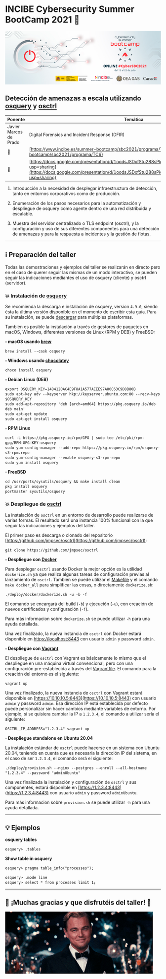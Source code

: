 # INCIBE Cybersecurity Summer BootCamp 2021 :closed_lock_with_key:

![INCIBE Cybersecurity Summer BootCamp 2021](banner.jpg)
## Detección de amenazas a escala utilizando [osquery](https://osquery.io) y [osctrl](https://osctrl.net)

| Ponente                | Temática                                                                                                                 |
| ---------------------- | ------------------------------------------------------------------------------------------------------------------------ |
| Javier Marcos de Prado | Digital Forensics and Incident Response (DFIR)                                                                           |
| :link:                 | [https://www.incibe.es/summer-bootcamp/sbc2021/programa/TC6](https://www.incibe.es/summer-bootcamp/sbc2021/programa/TC6) |
| :file_folder:          | [https://docs.google.com/presentation/d/1oodsJSDxfStu288sPkf5_mzGR1sz6R1VCXU_PvAZjLY/edit?usp=sharing](https://docs.google.com/presentation/d/1oodsJSDxfStu288sPkf5_mzGR1sz6R1VCXU_PvAZjLY/edit?usp=sharing) |

1. Introducción a la necesidad de desplegar infraestructura de detección, tanto en entornos corporativos como de producción.

2. Enumeración de los pasos necesarios para la automatización y despliegue de osquery como agente dentro de una red distribuida y escalable.

3. Muestra del servidor centralizado o TLS endpoint (osctrl), y la configuración y uso de sus diferentes componentes para una detección de amenazas y para la respuesta a incidentes y la gestión de flotas.

___

## :information_source: Preparación del taller

Todas las demostraciones y ejemplos del taller se realizarán en directo pero en el caso de querer seguir las mismas de un modo interactivo, se pueden seguir las indicaciones mediantes el uso de osquery (cliente) y osctrl (servidor).

### :boom: Instalación de [osquery](https://osquery.io)

Se recomienda la descarga e instalación de osquery, version `4.9.0`, siendo ésta la última versión disponible en el momento de escribir esta guía. Para su instalación, se puede [descargar](https://osquery.io/downloads/official/4.9.0) para múltiples plataformas.

También es posible la instalación a través de gestores de paquetes en macOS, Windows, diferentes versiones de Linux (RPM y DEB) y FreeBSD:

:white_small_square: **macOS usando [brew](https://brew.sh/)**
```shell
brew install --cask osquery
```

:white_small_square: **Windows usando [chocolatey](https://chocolatey.org/)**
```shell
choco install osquery
```

:white_small_square: **Debian Linux (DEB)**
```shell
export OSQUERY_KEY=1484120AC4E9F8A1A577AEEE97A80C63C9D8B80B
sudo apt-key adv --keyserver hkp://keyserver.ubuntu.com:80 --recv-keys $OSQUERY_KEY
sudo add-apt-repository 'deb [arch=amd64] https://pkg.osquery.io/deb deb main'
sudo apt-get update
sudo apt-get install osquery
```

:white_small_square: **RPM Linux**
```shell
curl -L https://pkg.osquery.io/rpm/GPG | sudo tee /etc/pki/rpm-gpg/RPM-GPG-KEY-osquery
sudo yum-config-manager --add-repo https://pkg.osquery.io/rpm/osquery-s3-rpm.repo
sudo yum-config-manager --enable osquery-s3-rpm-repo
sudo yum install osquery
```

:white_small_square: **FreeBSD**

```shell
cd /usr/ports/sysutils/osquery && make install clean
pkg install osquery
portmaster sysutils/osquery
```

### :boom: Despliegue de [osctrl](https://osctrl.net)

La instalación de `osctrl` en un entorno de desarrollo puede realizarse de varias formas. El resultado será una instancia 100% funcional con la que seguir las indicaciones y ejemplos del taller.

El primer paso es descarga o clonado del repositorio [https://github.com/jmpsec/osctrl](https://github.com/jmpsec/osctrl):

```shell
git clone https://github.com/jmpsec/osctrl
```

:white_small_square: **Despliegue con [Docker](https://www.docker.com/)**

Para desplegar `osctrl` usando Docker la mejor opción es la utilidad `dockerize.sh` ya que realiza algunas tareas de configuración previas al lanzamiento de `osctrl`. También se puede utilizar el [Makefile](https://github.com/jmpsec/osctrl/blob/master/Makefile) y el comando `make docker_all` para simplificar las cosas, o directamente `dockerize.sh`:

```shell
./deploy/docker/dockerize.sh -u -b -f
```

El comando se encargará del build (`-b`) y ejecución (`-u`), con creación de nuevos certificados y configuración (`-f`).

Para más informacion sobre `dockerize.sh` se puede utilizar `-h` para una ayuda detallada.

Una vez finalizado, la nueva instancia de `osctrl` con Docker estará disponible en [https://localhost:8443](https://localhost:8443) con usuario `admin` y password `admin`.

:white_small_square: **Despliegue con [Vagrant](https://www.vagrantup.com/)**

El despliegue de `osctrl` con Vagrant es básicamente lo mismo que el despliegue en una máquina virtual convencional, pero con una configuración pre-establecida a través del [Vagrantfile](https://github.com/jmpsec/osctrl/blob/master/Vagrantfile). El comando para la creación del entorno es el siguiente:

```shell
vagrant up
```

Una vez finalizado, la nueva instancia de `osctrl` con Vagrant estará disponible en [https://10.10.10.5:8443](https://10.10.10.5:8443) con usuario `admin` y password `admin`. Esa dirección IP está establecida por defecto puede personalizar sin hacer cambios mediante variables de entorno. Por ejemplo, si se quisiera cambiar la IP a `1.2.3.4`, el comando a utilizar sería el siguiente:

```shell
OSCTRL_IP_ADDRESS="1.2.3.4" vagrant up
```

:white_small_square: **Despliegue standalone en Ubuntu 20.04**

La instalación estándar de `osctrl` puede hacerse en un sistema con Ubuntu 20.04, teniendo en cuenta que es necesaria la dirección IP del sistema, en el caso de ser `1.2.3.4`, el comando será el siguiente:

```shell
./deploy/provision.sh --nginx --postgres --enroll --all-hostname "1.2.3.4" --password "adminUbuntu"
```

Una vez finalizada la instalación y configuración de `osctrl` y sus componentes, estará disponible en [https://1.2.3.4:8443](https://1.2.3.4:8443) con usuario `admin` y password `adminUbuntu`.

Para más informacion sobre `provision.sh` se puede utilizar `-h` para una ayuda detallada.

___

## :bulb: Ejemplos

**osquery tables**

```shell
osquery> .tables
```

**Show table in osquery**

```shell
osquery> pragma table_info("processes");
```

```shell
osquery> .mode line
osquery> select * from processes limit 1;
```

___

## :pray: ¡Muchas gracias y que disfrutéis del taller! :raised_hands:

![Muchas gracias](brindis.gif)
